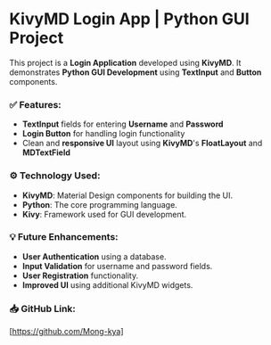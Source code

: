 # KivyMD Login App | Python GUI Project

This project is a **Login Application** developed using **KivyMD**. It demonstrates **Python GUI Development** using **TextInput** and **Button** components.

### ✅ **Features:**
- **TextInput** fields for entering **Username** and **Password**
- **Login Button** for handling login functionality
- Clean and **responsive UI** layout using **KivyMD**'s **FloatLayout** and **MDTextField**

### ⚙️ **Technology Used:**
- **KivyMD**: Material Design components for building the UI.
- **Python**: The core programming language.
- **Kivy**: Framework used for GUI development.

### 💡 **Future Enhancements:**
- **User Authentication** using a database.
- **Input Validation** for username and password fields.
- **User Registration** functionality.
- **Improved UI** using additional KivyMD widgets.

### 📥 **GitHub Link:**  
[https://github.com/Mong-kya]
